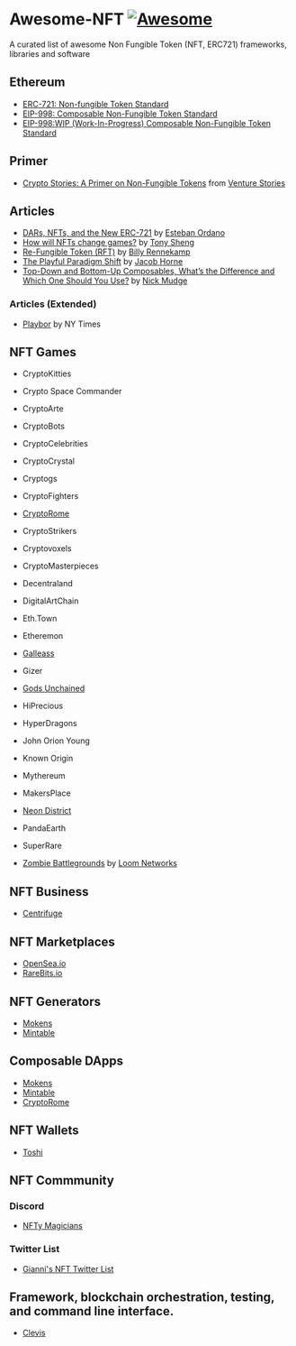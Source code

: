 # Awesome-NFT [![Awesome](https://cdn.rawgit.com/sindresorhus/awesome/d7305f38d29fed78fa85652e3a63e154dd8e8829/media/badge.svg)](https://github.com/sindresorhus/awesome)
A curated list of awesome Non Fungible Token (NFT, ERC721) frameworks, libraries and software

## Ethereum
- [ERC-721: Non-fungible Token Standard](https://github.com/ethereum/eips/issues/721)
- [EIP-998: Composable Non-Fungible Token Standard](https://eips.ethereum.org/EIPS/eip-998)
- [EIP-998:WIP (Work-In-Progress) Composable Non-Fungible Token Standard](https://github.com/mattlockyer/composables-998) 

## Primer
- [Crypto Stories: A Primer on Non-Fungible Tokens](https://www.spreaker.com/user/10197011/amitt-mahajan-tony-sheng) from [Venture Stories](https://www.spreaker.com/show/venture-stories)

## Articles
- [DARs, NFTs, and the New ERC-721](https://blog.decentraland.org/dars-nfts-and-the-new-erc-721-132a705eab42) by [Esteban Ordano](https://blog.decentraland.org/@eordano)
- [How will NFTs change games?](https://blog.decentraland.org/how-will-nfts-change-games-627d291dc50c) by [Tony Sheng](https://blog.decentraland.org/@tonysheng)
- [Re-Fungible Token (RFT)](https://medium.com/@billyrennekamp/re-fungible-token-rft-297003592769) by [Billy Rennekamp](https://medium.com/@billyrennekamp)
- [The Playful Paradigm Shift](https://blog.coinbase.com/the-playful-paradigm-shift-4bf35d9d1d11) by [Jacob Horne](https://blog.coinbase.com/@jacobscott)
- [Top-Down and Bottom-Up Composables, What’s the Difference and Which One Should You Use?](https://hackernoon.com/top-down-and-bottom-up-composables-whats-the-difference-and-which-one-should-you-use-db939f6acf1d) by [Nick Mudge](https://hackernoon.com/@mudgen)

### Articles (Extended)
- [Playbor](https://schott.blogs.nytimes.com/2010/03/12/playbor/) by NY Times

## NFT Games
- CryptoKitties

- Crypto Space Commander
- CryptoArte
- CryptoBots
- CryptoCelebrities
- CryptoCrystal
- Cryptogs
- CryptoFighters
- [CryptoRome](https://www.cryptorome.io/)
- CryptoStrikers
- Cryptovoxels
- CryptoMasterpieces
- Decentraland
- DigitalArtChain
- Eth.Town
- Etheremon
- [Galleass](https://austingriffith.com/portfolio/galleass/)
- Gizer
- [Gods Unchained](https://t.co/UmGG9FzqQB)
- HiPrecious
- HyperDragons
- John Orion Young
- Known Origin
- Mythereum
- MakersPlace
- [Neon District](https://twitter.com/neondistrictRPG)
- PandaEarth
- SuperRare
- [Zombie Battlegrounds](https://loom.games/) by [Loom Networks](https://loomx.io)

## NFT Business
- [Centrifuge](http://www.centrifuge.io/)

## NFT Marketplaces
- [OpenSea.io](https://opensea.io/)
- [RareBits.io](http://rarebits.io/)

## NFT Generators
- [Mokens](https://mokens.io/)
- [Mintable](https://mintable.app/)

## Composable DApps
- [Mokens](https://mokens.io/)
- [Mintable](https://mintable.app/)
- [CryptoRome](https://www.cryptorome.io/)

## NFT Wallets
- [Toshi](http://www.toshi.org/)

## NFT Commmunity

### Discord 
- [NFTy Magicians](https://discord.gg/gNSWat)

### Twitter List
- [Gianni's NFT Twitter List](https://twitter.com/GianniDalerta/lists/nft)

## Framework, blockchain orchestration, testing, and command line interface.
- [Clevis](https://github.com/austintgriffith/clevis)
